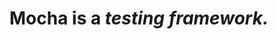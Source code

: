 <!-- .slide: data-background-image="resources/jj-ying-236821.jpg" -->

# Mocha is a *testing framework.*
